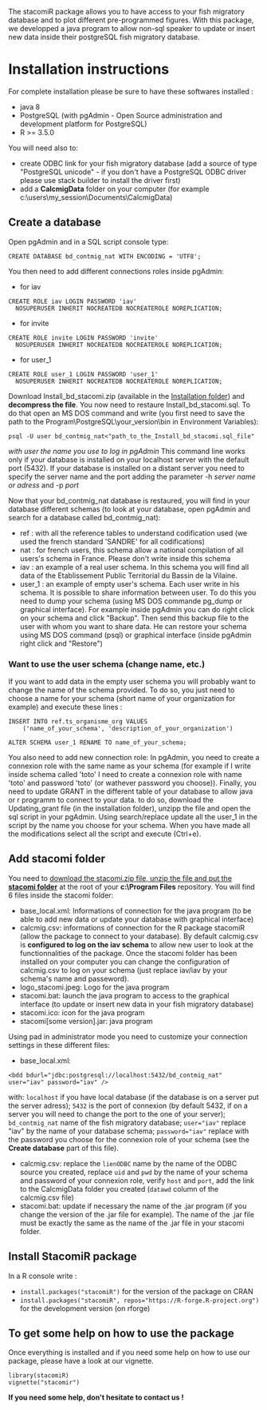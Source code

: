 The stacomiR package allows you to have access to your fish migratory database and to plot different pre-programmed figures. With this package, we developped a java program to allow non-sql speaker to update or insert new data inside their postgreSQL fish migratory database.

# Installation instructions

For complete installation please be sure to have these softwares installed :
- java 8
- PostgreSQL (with pgAdmin - Open Source administration and development platform for PostgreSQL)
- R >= 3.5.0

You will need also to:
- create ODBC link for your fish migratory database (add a source of type "PostgreSQL unicode" - if you don't have a PostgreSQL ODBC driver please use stack builder to install the driver first)
- add a **CalcmigData** folder on your computer (for example c:\users\my_session\Documents\CalcmigData)

## Create a database
Open pgAdmin and in a SQL script console type:
```
CREATE DATABASE bd_contmig_nat WITH ENCODING = 'UTF8';
```

You then need to add different connections roles inside pgAdmin:
- for iav
```
CREATE ROLE iav LOGIN PASSWORD 'iav'
  NOSUPERUSER INHERIT NOCREATEDB NOCREATEROLE NOREPLICATION;
```
- for invite
```
CREATE ROLE invite LOGIN PASSWORD 'invite'
  NOSUPERUSER INHERIT NOCREATEDB NOCREATEROLE NOREPLICATION;
```
- for user_1
```
CREATE ROLE user_1 LOGIN PASSWORD 'user_1'
  NOSUPERUSER INHERIT NOCREATEDB NOCREATEROLE NOREPLICATION;
```

Download Install_bd_stacomi.zip (available in the [Installation folder](https://github.com/MarionLegrandLogrami/stacomiR/tree/master/Installation)) and **decompress the file**.
You now need to restaure Install_bd_stacomi.sql. To do that open an MS DOS command and write (you first need to save the path to the Program\PostgreSQL\your_version\bin in Environment Variables):
```
psql -U user bd_contmig_nat<"path_to_the_Install_bd_stacomi.sql_file"
```
*with user the name you use to log in pgAdmin*
This command line works only if your database is installed on your localhost server with the default port (5432). If your database is installed on a distant server you need to specify the server name and the port adding the parameter -h *server name or adress* and -p *port*

Now that your bd_contmig_nat database is restaured, you will find in your database different schemas (to look at your database, open pgAdmin and search for a database called bd_contmig_nat):
- ref : with all the reference tables to understand codification used (we used the french standard 'SANDRE' for all codifications)
- nat : for french users, this schema allow a national compilation of all users's schema in France. Please don't write inside this schema
- iav : an example of a real user schema. In this schema you will find all data of the Etablissement Public Territorial du Bassin de la Vilaine.
- user_1 : an example of empty user's schema. Each user write in his schema. It is possible to share information between user. To do this you need to dump your schema (using MS DOS commande pg_dump or graphical interface). For example inside pgAdmin you can do right click on your schema and click "Backup". Then send this backup file to the user with whom you want to share data. He can restore your schema using MS DOS command (psql) or graphical interface (inside pgAdmin right click and "Restore")

### Want to use the user schema (change name, etc.)

If you want to add data in the empty user schema you will probably want to change the name of the schema provided. To do so, you just need to choose a name for your schema (short name of your organization for example) and execute these lines :

```
INSERT INTO ref.ts_organisme_org VALUES
    ('name_of_your_schema', 'description_of_your_organization')

ALTER SCHEMA user_1 RENAME TO name_of_your_schema;
```
You also need to add new connection role:
In pgAdmin, you need to create a connexion role with the same name as your schema (for example if I write inside schema called 'toto' I need to create a connexion role with name 'toto' and password 'toto' (or wathever password you choose)).
Finally, you need to update GRANT in the different table of your database to allow java or r programm to connect to your data. to do so, download the Updating_grant file (in the installation folder), unzipp the file and open the sql script in your pgAdmin. Using search/replace update all the user_1 in the script by the name you choose for your schema. When you have made all the modifications select all the script and execute (Ctrl+e).

## Add stacomi folder
You need to [download the stacomi.zip file, unzip the file and put the **stacomi folder**](https://github.com/MarionLegrandLogrami/stacomiR/tree/master/Installation) at the root of your **c:\Program Files** repository.
You will find 6 files inside the stacomi folder:
- base_local.xml: Informations of connection for the java program (to be able to add new data or update your database with graphical interface)
- calcmig.csv: informations of connection for the R package stacomiR (allow the package to connect to your database). By default calcmig.csv is **configured to log on the iav schema** to allow new user to look at the functionnalities of the package. Once the stacomi folder has been installed on your computer you can change the configuration of calcmig.csv to log on your schema (just replace iav/iav by your schema's name and passeword).
- logo_stacomi.jpeg: Logo for the java program
- stacomi.bat: launch the java program to access to the graphical interface (to update or insert new data in your fish migratory database)
- stacomi.ico: icon for the java program
- stacomi[some version].jar: java program

Using pad in administrator mode you need to customize your connection settings in these different files:
- base_local.xml: 
```
<bdd bdurl="jdbc:postgresql://localhost:5432/bd_contmig_nat" user="iav" password="iav" />
```
with: 
`localhost` if you have local database (if the database is on a server put the server adress); 
`5432` is the port of connexion (by default 5432, if on a server you will need to change the port to the one of your server); 
`bd_contmig_nat` name of the fish migratory database; 
`user="iav"` replace "iav" by the name of your database schema; 
`password="iav"` replace with the password you choose for the connexion role of your schema (see the **Create database** part of this file).
- calcmig.csv: replace the `lienODBC` name by the name of the ODBC source you created, replace `uid` and `pwd` by the name of your schema and password of your connexion role, verify `host` and `port`, add the link to the CalcmigData folder you created (`datawd` column of the calcmig.csv file)
- stacomi.bat: update if necessary the name of the .jar program (if you change the version of the .jar file for example). The name of the .jar file must be exactly the same as the name of the .jar file in your stacomi folder.

## Install StacomiR package
In a R console write :
- ```install.packages("stacomiR")``` for the version of the package on CRAN
- ```install.packages("stacomiR", repos="https://R-forge.R-project.org")``` for the development version (on rforge)

## To get some help on how to use the package
Once everything is installed and if you need some help on how to use our package, please have a look at our vignette.
```
library(stacomiR)
vignette("stacomir")
```

**If you need some help, don't hesitate to contact us !**
